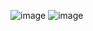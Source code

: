 ![image](https://github.com/user-attachments/assets/59adfd4f-9e79-4d25-8e95-77e6b79cd0fd)
![image](https://github.com/user-attachments/assets/46c781da-ccf7-45e2-901e-57bce2126eb3)
